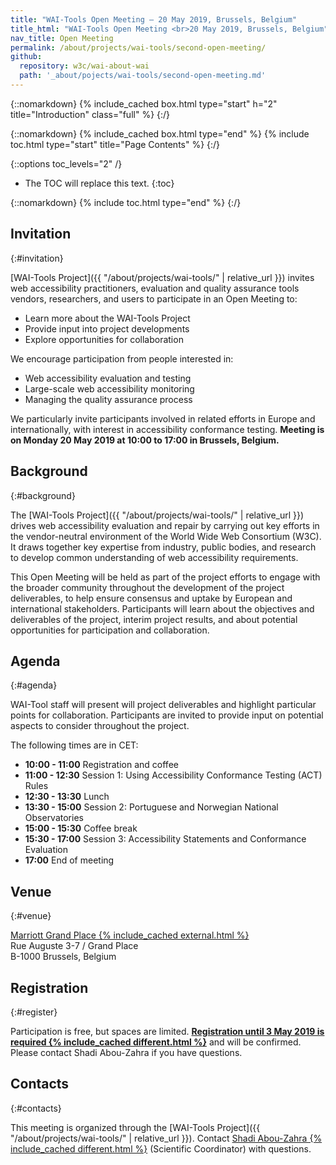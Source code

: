 ```yaml
---
title: "WAI-Tools Open Meeting — 20 May 2019, Brussels, Belgium"
title_html: "WAI-Tools Open Meeting <br>20 May 2019, Brussels, Belgium"
nav_title: Open Meeting
permalink: /about/projects/wai-tools/second-open-meeting/
github:
  repository: w3c/wai-about-wai
  path: '_about/pojects/wai-tools/second-open-meeting.md'
---
```


{::nomarkdown}
{% include_cached box.html type="start" h="2" title="Introduction" class="full" %}
{:/}

{::nomarkdown}
{% include_cached box.html type="end" %}
{% include toc.html type="start" title="Page Contents" %}
{:/}

{::options toc_levels="2" /}

-   The TOC will replace this text.
{:toc}


{::nomarkdown}
{% include toc.html type="end" %}
{:/}

## Invitation
{:#invitation}

[WAI-Tools Project]({{ "/about/projects/wai-tools/" | relative_url }}) invites web accessibility practitioners, evaluation and quality assurance tools vendors, researchers, and users to participate in an Open Meeting to:

-   Learn more about the WAI-Tools Project
-   Provide input into project developments
-   Explore opportunities for collaboration

We encourage participation from people interested in:

-   Web accessibility evaluation and testing
-   Large-scale web accessibility monitoring
-   Managing the quality assurance process

We particularly invite participants involved in related efforts in Europe and internationally, with interest in accessibility conformance testing. **Meeting is on Monday 20 May 2019 at 10:00 to 17:00 in Brussels, Belgium.**

## Background
{:#background}

The [WAI-Tools Project]({{ "/about/projects/wai-tools/" | relative_url }}) drives web accessibility evaluation and repair by carrying out key efforts in the vendor-neutral environment of the World Wide Web Consortium (W3C). It draws together key expertise from industry, public bodies, and research to develop common understanding of web accessibility requirements.

This Open Meeting will be held as part of the project efforts to engage with the broader community throughout the development of the project deliverables, to help ensure consensus and uptake by European and international stakeholders. Participants will learn about the objectives and deliverables of the project, interim project results, and about potential opportunities for participation and collaboration.

## Agenda
{:#agenda}

WAI-Tool staff will present will project deliverables and highlight particular points for collaboration. Participants are invited to provide input on potential aspects to consider throughout the project.

The following times are in CET:

-   **10:00 - 11:00** Registration and coffee
-   **11:00 - 12:30** Session 1: Using Accessibility Conformance Testing (ACT) Rules
-   **12:30 - 13:30** Lunch
-   **13:30 - 15:00** Session 2: Portuguese and Norwegian National Observatories
-   **15:00 - 15:30** Coffee break
-   **15:30 - 17:00** Session 3: Accessibility Statements and Conformance Evaluation
-   **17:00** End of meeting

## Venue
{:#venue}

[Marriott Grand Place {% include_cached external.html %}](https://www.marriott.com/hotels/travel/brudt-brussels-marriott-hotel-grand-place/)<br>
Rue Auguste 3-7 / Grand Place<br>
B-1000 Brussels, Belgium

## Registration
{:#register}

Participation is free, but spaces are limited. **[Registration until 3 May 2019 is required {% include_cached different.html %}](https://www.w3.org/2002/09/wbs/1/WAI-Tools_meeting2/)** and will be confirmed. Please contact Shadi Abou-Zahra if you have questions.

## Contacts
{:#contacts}

This meeting is organized through the [WAI-Tools Project]({{ "/about/projects/wai-tools/" | relative_url }}). Contact [Shadi Abou-Zahra {% include_cached different.html %}](http://www.w3.org/People/shadi/) (Scientific Coordinator) with questions.

